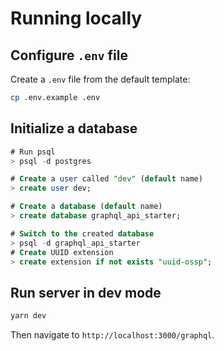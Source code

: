# Running locally

## Configure `.env` file

Create a `.env` file from the default template:

```bash
cp .env.example .env
```

## Initialize a database

```sql
# Run psql
> psql -d postgres

# Create a user called "dev" (default name)
> create user dev;

# Create a database (default name)
> create database graphql_api_starter;

# Switch to the created database
> psql -d graphql_api_starter
# Create UUID extension
> create extension if not exists "uuid-ossp";
```

## Run server in dev mode

```bash
yarn dev
```

Then navigate to `http://localhost:3000/graphql`.
